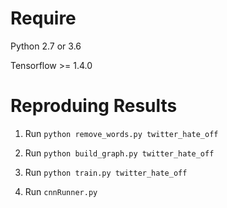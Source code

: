 
# Require

Python 2.7 or 3.6

Tensorflow >= 1.4.0

# Reproduing Results

1. Run `python remove_words.py twitter_hate_off`

2. Run `python build_graph.py twitter_hate_off`

3. Run `python train.py twitter_hate_off`

4. Run `cnnRunner.py`
